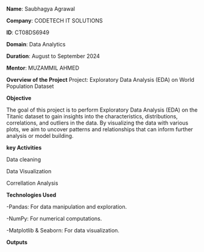 **Name**: Saubhagya Agrawal

**Company**: CODETECH IT SOLUTIONS

**ID**: CT08DS6949

**Domain**: Data Analytics

**Duration**: August to September 2024

**Mentor**: MUZAMMIL AHMED

**Overview of the Project**
Project: Exploratory Data Analysis (EDA) on World Population Dataset

**Objective**

The goal of this project is to perform Exploratory Data Analysis (EDA) on the Titanic dataset to gain insights into the characteristics, distributions, correlations, and outliers in the data. By visualizing the data with various plots, we aim to uncover patterns and relationships that can inform further analysis or model building.

**key Activities**

Data cleaning

Data Visualization

Correllation Analysis

**Technologies Used**

-Pandas: For data manipulation and exploration.

-NumPy: For numerical computations. 

-Matplotlib & Seaborn: For data visualization.

**Outputs**
